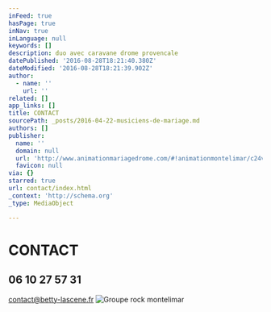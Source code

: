 ```yaml
---
inFeed: true
hasPage: true
inNav: true
inLanguage: null
keywords: []
description: duo avec caravane drome provencale
datePublished: '2016-08-28T18:21:40.380Z'
dateModified: '2016-08-28T18:21:39.902Z'
author:
  - name: ''
    url: ''
related: []
app_links: []
title: CONTACT
sourcePath: _posts/2016-04-22-musiciens-de-mariage.md
authors: []
publisher:
  name: ''
  domain: null
  url: 'http://www.animationmariagedrome.com/#!animationmontelimar/c24vq'
  favicon: null
via: {}
starred: true
url: contact/index.html
_context: 'http://schema.org'
_type: MediaObject

---
```

# CONTACT

## 06 10 27 57 31

contact@betty-lascene.fr ![Groupe rock montelimar](https://the-grid-user-content.s3-us-west-2.amazonaws.com/86a19114-0723-45a0-a59f-3f9d97cd670f.jpg)
